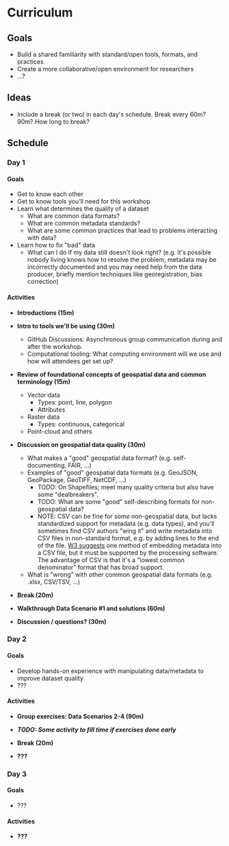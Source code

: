 # Curriculum

## Goals

* Build a shared familiarity with standard/open tools, formats, and practices
* Create a more collaborative/open environment for researchers
* ...?


## Ideas

* Include a break (or two) in each day's schedule. Break every 60m? 90m? How long to
  break?


## Schedule

### Day 1

#### Goals

* Get to know each other
* Get to know tools you'll need for this workshop
* Learn what determines the quality of a dataset
  * What are common data formats?
  * What are common metadata standards?
  * What are some common practices that lead to problems interacting with data?
* Learn how to fix "bad" data
  * What can I do if my data still doesn't look right? (e.g. it's possible nobody living
    knows how to resolve the problem, metadata may be incorrectly documented and you may
    need help from the data producer, briefly mention techniques like georegistration,
    bias correction)


#### Activities

* **Introductions (15m)**

* **Intro to tools we'll be using (30m)**
  * GitHub Discussions: Asynchronous group communication during and after the workshop.
  * Computational tooling: What computing environment will we use and how will attendees
    get set up?

* **Review of foundational concepts of geospatial data and common terminology (15m)**
  * Vector data
    * Types: point, line, polygon
    * Attributes
  * Raster data
    * Types: continuous, categorical
  * Point-cloud and others

* **Discussion on geospatial data quality (30m)**
  * What makes a "good" geospatial data format? (e.g. self-documenting, FAIR, ...)
  * Examples of "good" geospatial data formats (e.g. GeoJSON, GeoPackage, GeoTIFF,
    NetCDF, ...)
    * TODO: On Shapefiles; meet many quality criteria but also have some "dealbreakers".
    * TODO: What are some "good" self-describing formats for non-geospatial data?
    * NOTE: CSV can be fine for _some_ non-geospatial data, but lacks standardized
      support for metadata (e.g. data types), and you'll sometimes find CSV authors
      "wing it" and write metadata into CSV files in non-standard format, e.g. by adding
      lines to the end of the file. [W3
      suggests](https://www.w3.org/TR/tabular-data-model/#embedded-metadata) one method
      of embedding metadata into a CSV file, but it must be supported by the processing
      software. The advantage of CSV is that it's a "lowest common denominator" format
      that has broad support.
  * What is "wrong" with other common geospatial data formats (e.g. .xlsx, CSV/TSV, ...)

* **Break (20m)**

* **Walkthrough Data Scenario #1 and solutions (60m)**

* **Discussion / questions? (30m)**


### Day 2

#### Goals

* Develop hands-on experience with manipulating data/metadata to improve dataset quality
* ???


#### Activities

* **Group exercises: Data Scenarios 2-4 (90m)**

* **_TODO: Some activity to fill time if exercises done early_**

* **Break (20m)**

* **???**


### Day 3

#### Goals

* ???


#### Activities

* **???**
